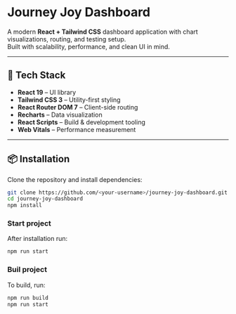 # Journey Joy Dashboard

A modern **React + Tailwind CSS** dashboard application with chart visualizations, routing, and testing setup.  
Built with scalability, performance, and clean UI in mind.

---

## 🚀 Tech Stack

- **React 19** – UI library
- **Tailwind CSS 3** – Utility-first styling
- **React Router DOM 7** – Client-side routing
- **Recharts** – Data visualization
- **React Scripts** – Build & development tooling
- **Web Vitals** – Performance measurement

---

## 📦 Installation

Clone the repository and install dependencies:

```bash
git clone https://github.com/<your-username>/journey-joy-dashboard.git
cd journey-joy-dashboard
npm install
```

### Start project

After installation run:

```bash
npm run start
```

### Buil project

To build, run:

```bash
npm run build
npm run start
```
